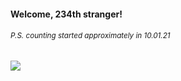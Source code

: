 #### Welcome, 234th stranger!

###### <sup>P.S. counting started approximately in 10.01.21</sup>

<img src="https://kraftwerk28.pp.ua/vcnt.png"></img>
